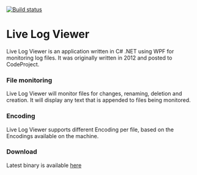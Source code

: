 [![Build status](https://ci.appveyor.com/api/projects/status/w4sb0kinte9dxwrb?svg=true)](https://ci.appveyor.com/project/alexwiese/livelogviewer)

# Live Log Viewer

Live Log Viewer is an application written in C# .NET using WPF for monitoring log files. It was originally written in 2012 and posted to CodeProject.

### File monitoring

Live Log Viewer will monitor files for changes, renaming, deletion and creation. It will display any text that is appended to files being monitored. 

### Encoding

Live Log Viewer supports different Encoding per file, based on the Encodings available on the machine.

### Download

Latest binary is available [here](https://github.com/alexwiese/LiveLogViewer/releases/latest)
